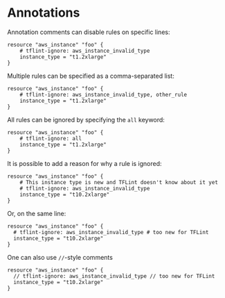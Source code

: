 # Annotations

Annotation comments can disable rules on specific lines:

```hcl
resource "aws_instance" "foo" {
    # tflint-ignore: aws_instance_invalid_type
    instance_type = "t1.2xlarge"
}
```

Multiple rules can be specified as a comma-separated list:

```hcl
resource "aws_instance" "foo" {
    # tflint-ignore: aws_instance_invalid_type, other_rule
    instance_type = "t1.2xlarge"
}
```

All rules can be ignored by specifying the `all` keyword:

```hcl
resource "aws_instance" "foo" {
    # tflint-ignore: all
    instance_type = "t1.2xlarge"
}
```

It is possible to add a reason for why a rule is ignored:

```hcl
resource "aws_instance" "foo" {
    # This instance type is new and TFLint doesn't know about it yet
    # tflint-ignore: aws_instance_invalid_type
    instance_type = "t10.2xlarge"
}
```

Or, on the same line:

```hcl
resource "aws_instance" "foo" {
  # tflint-ignore: aws_instance_invalid_type # too new for TFLint
  instance_type = "t10.2xlarge" 
}
```

One can also use `//`-style comments

```hcl
resource "aws_instance" "foo" {
  // tflint-ignore: aws_instance_invalid_type // too new for TFLint
  instance_type = "t10.2xlarge" 
}
```
